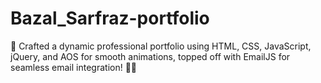 # Bazal_Sarfraz-portfolio
🚀 Crafted a dynamic professional portfolio using HTML, CSS, JavaScript, jQuery, and AOS for smooth animations, topped off with EmailJS for seamless email integration! 📧✨
